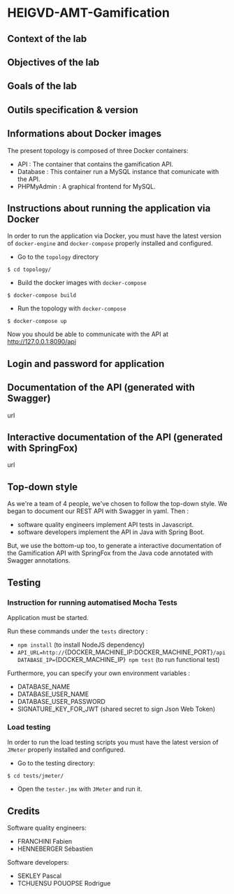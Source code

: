 # HEIGVD-AMT-Gamification

## Context of the lab

## Objectives of the lab

## Goals of the lab

## Outils specification & version

## Informations about Docker images

The present topology is composed of three Docker containers:

* API : The container that contains the gamification API.
* Database : This container run a MySQL instance that comunicate with the API.
* PHPMyAdmin : A graphical frontend for MySQL.

## Instructions about running the application via Docker

In order to run the application via Docker, you must have the latest version of `docker-engine` and `docker-compose`
properly installed and configured.

* Go to the `topology` directory

```
$ cd topology/
```

* Build the docker images with `docker-compose`

```
$ docker-compose build
```

* Run the topology with `docker-compose`

```
$ docker-compose up
```

Now you should be able to communicate with the API at http://127.0.0.1:8090/api

## Login and password for application

## Documentation of the API (generated with Swagger)
url

## Interactive documentation of the API (generated with SpringFox)
url

## Top-down style
As we're a team of 4 people, we've chosen to follow the top-down style. We began to document our REST API with Swagger in yaml. Then :
* software quality engineers implement API tests in Javascript.
* software developers implement the API in Java with Spring Boot.  

But, we use the bottom-up too, to generate a interactive documentation of the Gamification API with SpringFox from the Java code annotated with Swagger annotations.

## Testing

### Instruction for running automatised Mocha Tests
Application must be started.

Run these commands under the `tests` directory :
* `npm install` (to install NodeJS dependency)
* `API_URL=http://`{DOCKER_MACHINE_IP:DOCKER_MACHINE_PORT}`/api DATABASE_IP=`{DOCKER_MACHINE_IP}` npm test` (to run functional test)

Furthermore, you can specify your own environment variables :
* DATABASE_NAME
* DATABASE_USER_NAME
* DATABASE_USER_PASSWORD
* SIGNATURE_KEY_FOR_JWT (shared secret to sign Json Web Token)

### Load testing

In order to run the load testing scripts you must have the latest version of `JMeter` properly installed and configured.

* Go to the testing directory:

```
$ cd tests/jmeter/
```

* Open the `tester.jmx` with `JMeter` and run it.

## Credits
Software quality engineers:
* FRANCHINI Fabien
* HENNEBERGER Sébastien

Software developers:
* SEKLEY Pascal
* TCHUENSU POUOPSE Rodrigue
